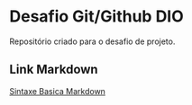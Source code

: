 # Desafio Git/Github DIO
Repositório criado para o desafio de projeto.

## Link Markdown
[Sintaxe Basica Markdown](https://www.markdownguide.org/getting-started/)
